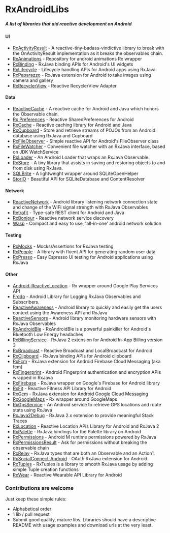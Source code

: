 # RxAndroidLibs
##### A list of libraries that aid reactive development on Android

#### UI
* [RxActivityResult](https://github.com/VictorAlbertos/RxActivityResult) - A reactive-tiny-badass-vindictive library to break with the OnActivityResult implementation as it breaks the observables chain.
* [RxAnimations](https://github.com/0ximDigital/RxAnimations) - Repository for android animations Rx wrapper
* [RxBinding](https://github.com/JakeWharton/RxBinding) - RxJava binding APIs for Android's UI widgets
* [RxLifecycle](https://github.com/trello/RxLifecycle) - Lifecycle handling APIs for Android apps using RxJava
* [RxPaparazzo](https://github.com/FuckBoilerplate/RxPaparazzo) - RxJava extension for Android to take images using camera and gallery 
* [RxRecyclerView](https://github.com/exallium/RxRecyclerView) - Reactive RecyclerView Adapter

#### Data
* [ReactiveCache](https://github.com/VictorAlbertos/ReactiveCache) - A reactive cache for Android and Java which honors the Observable chain.
* [Rx Preferences](https://github.com/f2prateek/rx-preferences) - Reactive SharedPreferences for Android
* [RxCache](https://github.com/VictorAlbertos/RxCache) - Reactive caching library for Android and Java
* [RxCupboard](https://github.com/erickok/RxCupboard) - Store and retrieve streams of POJOs from an Android database using RxJava and Cupboard
* [RxFileObserver](https://github.com/phajduk/RxFileObserver) - Simple reactive API for Android's FileObserver class
* [RxFileWatcher](https://github.com/helmbold/rxfilewatcher) - Convenient file watcher with an RxJava interface, based on JDK WatchService
* [RxLoader](https://github.com/L4Digital/RxLoader) - An Android Loader that wraps an RxJava Observable.
* [RxStore](https://github.com/Gridstone/RxStore) - A tiny library that assists in saving and restoring objects to and from disk using RxJava.
* [SQLBrite](https://github.com/square/sqlbrite) - A lightweight wrapper around SQLiteOpenHelper
* [StorIO](https://github.com/pushtorefresh/storio) - Beautiful API for SQLiteDatabase and ContentResolver

#### Network
* [ReactiveNetwork](https://github.com/pwittchen/ReactiveNetwork) - Android library listening network connection state and change of the WiFi signal strength with RxJava Observables
* [Retrofit](https://github.com/square/retrofit) - Type-safe REST client for Android and Java
* [RxBonjour](https://github.com/aurae/RxBonjour) - Reactive network service discovery
* [Wasp](https://github.com/orhanobut/wasp) - Compact and easy to use, 'all-in-one' android network solution

#### Testing
* [RxMocks](https://github.com/Dorvaryn/rxmocks) - Mocks/Assertions for RxJava testing
* [RxPeople](https://github.com/cesarferreira/RxPeople) - A library with fluent API for generating random user data
* [RxPresso](https://github.com/novoda/rxpresso) - Easy Espresso UI testing for Android applications using RxJava

#### Other
* [Android-ReactiveLocation](https://github.com/mcharmas/Android-ReactiveLocation) - Rx wrapper around Google Play Services API
* [Frodo](https://github.com/android10/frodo) - Android Library for Logging RxJava Observables and Subscribers.
* [ReactiveAwareness](https://github.com/mauin/reactiveawareness) - Android library to quickly and easily get the users context using the Awareness API and RxJava
* [ReactiveSensors](https://github.com/pwittchen/ReactiveSensors) - Android library monitoring hardware sensors with RxJava Observables
* [RxAndroidBle](https://github.com/Polidea/RxAndroidBle) - RxAndroidBle is a powerful painkiller for Android's Bluetooth Low Energy headaches
* [RxBillingService](https://github.com/miguelbcr/RxBillingService) - RxJava 2 extension for Android In-App Billing version 3
* [RxBroadcast](https://github.com/cantrowitz/RxBroadcast) - Reactive Broadcast and LocalBroadcast for Android
* [RxClipboard](https://github.com/zsavely/RxClipboard) - RxJava binding APIs for Android clipboard
* [RxFcm](https://github.com/VictorAlbertos/RxFcm) - RxJava extension for Android Firebase Cloud Messaging (aka fcm)
* [RxFingerprint](https://github.com/Mauin/RxFingerprint) - Android Fingerprint authentication and encryption APIs wrapped in RxJava
* [RxFirebase](https://github.com/nmoskalenko/RxFirebase) - RxJava wrapper on Google's Firebase for Android library
* [RxFit](https://github.com/patloew/RxFit) - Reactive Fitness API Library for Android 
* [RxGcm](https://github.com/VictorAlbertos/RxGcm) - RxJava extension for Android Google Cloud Messaging 
* [RxGoogleMaps](https://github.com/sdoward/RxGoogleMaps) - Rx wrapper around GoogleMaps
* [RxGpsService](https://github.com/miguelbcr/RxGpsService) - An Android service to retrieve GPS locations and route stats using RxJava
* [RxJava2Debug](https://github.com/akaita/RxJava2Debug) - RxJava 2.x extension to provide meaningful Stack Traces
* [RxLocation](https://github.com/patloew/RxLocation) - Reactive Location APIs Library for Android and RxJava 2
* [RxPalette](https://github.com/hzsweers/RxPalette) - RxJava bindings for the Palette library on Android
* [RxPermissions](https://github.com/tbruyelle/RxPermissions) - Android M runtime permissions powered by RxJava
* [RxPermissionsResult](https://github.com/VictorAlbertos/RxPermissionsResult) - Ask for permissions without breaking the observable chain
* [RxRelay](https://github.com/JakeWharton/RxRelay) - RxJava types that are both an Observable and an Action1.
* [RxSocialConnect-Android](https://github.com/FuckBoilerplate/RxSocialConnect-Android) - OAuth RxJava extension for Android.
* [RxTuples](https://github.com/pakoito/RxTuples) - RxTuples is a library to smooth RxJava usage by adding simple Tuple creation functions
* [RxWear](https://github.com/patloew/RxWear) - Reactive Wearable API Library for Android

### Contributions are welcome

Just keep these simple rules:

* Alphabetical order
* 1 lib / pull request
* Submit good quality, mature libs. Libraries should have a descriptive README with usage examples and download urls at the very least.
